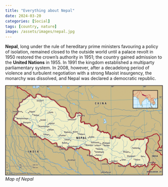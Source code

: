 ```yaml
---
title: "Everything about Nepal"
date: 2024-03-20
categories: [Social]
tags: [country, nature]
image: /assets/images/nepal.jpg
---
```


**Nepal**, long under the rule of hereditary prime ministers favouring a policy of isolation, remained closed to the outside world until a palace revolt in 1950 restored the crown’s authority in 1951; the country gained admission to the **United Nations** in 1955. In 1991 the kingdom established a multiparty parliamentary system. In 2008, however, after a decadelong period of violence and turbulent negotiation with a strong Maoist insurgency, the monarchy was dissolved, and Nepal was declared a democratic republic.

![map of nepal](/assets/images/map.jpg)
_Map of Nepal_
